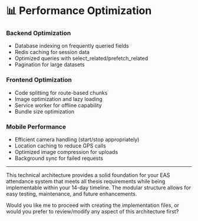 # 📊 Performance Optimization

### Backend Optimization
- Database indexing on frequently queried fields
- Redis caching for session data
- Optimized queries with select_related/prefetch_related
- Pagination for large datasets

### Frontend Optimization
- Code splitting for route-based chunks
- Image optimization and lazy loading
- Service worker for offline capability
- Bundle size optimization

### Mobile Performance
- Efficient camera handling (start/stop appropriately)
- Location caching to reduce GPS calls
- Optimized image compression for uploads
- Background sync for failed requests

---

This technical architecture provides a solid foundation for your EAS attendance system that meets all thesis requirements while being implementable within your 14-day timeline. The modular structure allows for easy testing, maintenance, and future enhancements.

Would you like me to proceed with creating the implementation files, or would you prefer to review/modify any aspect of this architecture first?
